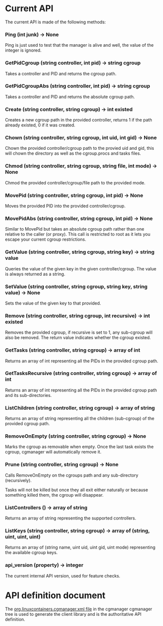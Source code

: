 # Current API
The current API is made of the following methods:

### Ping (int junk) -> None
Ping is just used to test that the manager is alive and well, the value of the integer is ignored.

### GetPidCgroup (string controller, int pid) -> string cgroup
Takes a controller and PID and returns the cgroup path.

### GetPidCgroupAbs (string controller, int pid) -> string cgroup
Takes a controller and PID and returns the absolute cgroup path.

### Create (string controller, string cgroup) -> int existed
Creates a new cgroup path in the provided controller, returns 1
if the path already existed, 0 if it was created.

### Chown (string controller, string cgroup, int uid, int gid) -> None
Chown the provided controller/cgroup path to the provied uid and gid,
this will chown the directory as well as the cgroup.procs and tasks files.

### Chmod (string controller, string cgroup, string file, int mode) -> None
Chmod the provided controller/cgroup/file path to the provided mode.

### MovePid (string controller, string cgroup, int pid) -> None
Moves the provided PID into the provided controller/cgroup.

### MovePidAbs (string controller, string cgroup, int pid) -> None
Similar to MovePid but takes an absolute cgroup path rather than one relative
to the caller (or proxy). This call is restricted to root as it lets you escape
your current cgroup restrictions.

### GetValue (string controller, string cgroup, string key) -> string value
Queries the value of the given key in the given controller/cgroup.
The value is always returned as a string.

### SetValue (string controller, string cgroup, string key, string value) -> None
Sets the value of the given key to that provided.

### Remove (string controller, string cgroup, int recursive) -> int existed
Removes the provided cgroup, if recursive is set to 1, any sub-cgroup will also be removed.
The return value indicates whether the cgroup existed.

### GetTasks (string controller, string cgroup) -> array of int
Returns an array of int representing all the PIDs in the provided cgroup path.

### GetTasksRecursive (string controller, string cgroup) -> array of int
Returns an array of int representing all the PIDs in the provided cgroup path and its sub-directories.

### ListChildren (string controller, string cgroup) -> array of string
Returns an array of string representing all the children (sub-cgroup) of the provided cgroup path.

### RemoveOnEmpty (string controller, string cgroup) -> None
Marks the cgroup as removable when empty.
Once the last task exists the cgroup, cgmanager will automatically remove it.

### Prune (string controller, string cgroup) -> None
Calls RemoveOnEmpty on the cgroups path and any sub-directory (recursively).

Tasks will not be killed but once they all exit either naturally or
because something killed them, the cgroup will disappear.

### ListControllers () -> array of string
Returns an array of string representing the supported controllers.

### ListKeys (string controller, string cgroup) -> array of (string, uint, uint, uint)
Returns an array of (string name, uint uid, uint gid, uint mode) representing the available cgroup keys.

### api\_version (property) -> integer
The current internal API version, used for feature checks.

# API definition document
The [org.linuxcontainers.cgmanager.xml file](https://github.com/lxc/cgmanager/blob/master/org.linuxcontainers.cgmanager.xml)
in the cgmanager cgmanager tree is used to generate the client library and is the authoritative API definition.
